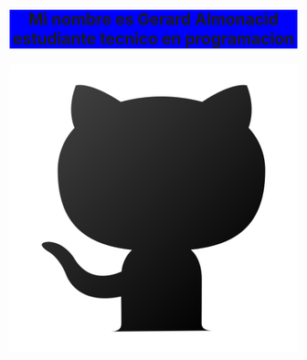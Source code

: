 # <p align="center" style="background-color:blue;">Mi nombre es Gerard Almonacid estudiante tecnico en programacion</p>
![Foto](https://github.com/GerardAlmonacid/GerardAlmonacid/blob/main/github.png)
